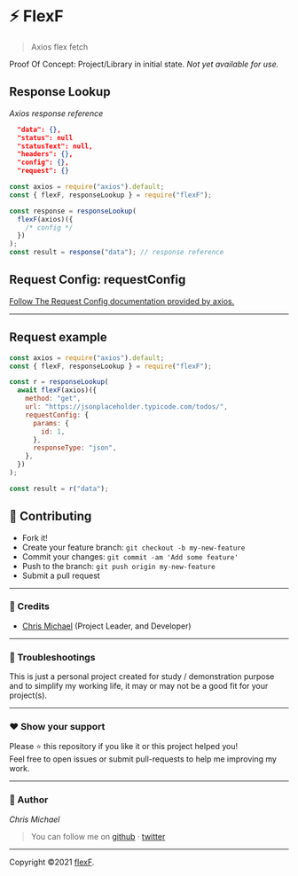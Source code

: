 # ⚡ FlexF

> Axios flex fetch

Proof Of Concept: Project/Library in initial state.
_Not yet available for use._

## Response Lookup

_Axios response reference_

```json
  "data": {},
  "status": null
  "statusText": null,
  "headers": {},
  "config": {},
  "request": {}
```

```js
const axios = require("axios").default;
const { flexF, responseLookup } = require("flexF");

const response = responseLookup(
  flexF(axios)({
    /* config */
  })
);
const result = response("data"); // response reference
```

## Request Config: requestConfig

[Follow The Request Config documentation provided by axios.](https://github.com/axios/axios/blob/master/README.md)

---

## Request example

```javascript
const axios = require("axios").default;
const { flexF, responseLookup } = require("flexF");

const r = responseLookup(
  await flexF(axios)({
    method: "get",
    url: "https://jsonplaceholder.typicode.com/todos/",
    requestConfig: {
      params: {
        id: 1,
      },
      responseType: "json",
    },
  })
);

const result = r("data");
```

## **:handshake: Contributing**

- Fork it!
- Create your feature branch: `git checkout -b my-new-feature`
- Commit your changes: `git commit -am 'Add some feature'`
- Push to the branch: `git push origin my-new-feature`
- Submit a pull request

---

### **:busts_in_silhouette: Credits**

- [Chris Michael](https://github.com/ChrisMichaelPerezSantiago) (Project Leader, and Developer)

---

### **:anger: Troubleshootings**

This is just a personal project created for study / demonstration purpose and to simplify my working life, it may or may
not be a good fit for your project(s).

---

### **:heart: Show your support**

Please :star: this repository if you like it or this project helped you!\
Feel free to open issues or submit pull-requests to help me improving my work.

---

### **:robot: Author**

_*Chris Michael*_

> You can follow me on
> [github](https://github.com/ChrisMichaelPerezSantiago)&nbsp;&middot;&nbsp;[twitter](https://twitter.com/Chris5855M)

---

Copyright ©2021 [flexF](https://github.com/ChrisMichaelPerezSantiago/flexF).
